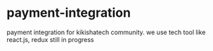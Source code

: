 # payment-integration
payment integration for kikishatech community. we use tech tool like react.js, redux still in progress
